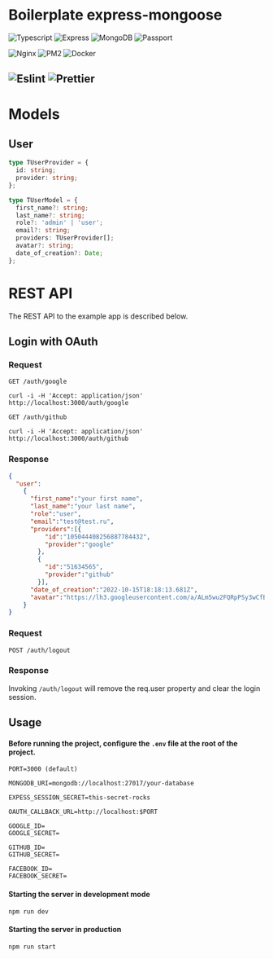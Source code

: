 # Boilerplate express-mongoose

![Typescript](https://img.shields.io/badge/Typescript-gray?logo=Typescript)
![Express](https://img.shields.io/badge/Express-gray?logo=Express)
![MongoDB](https://img.shields.io/badge/MongoDB-gray?logo=MongoDB)
![Passport](https://img.shields.io/badge/Passport-gray?logo=Passport)

![Nginx](https://img.shields.io/badge/Nginx-gray?logo=Nginx)
![PM2](https://img.shields.io/badge/PM2-gray?logo=PM2)
![Docker](https://img.shields.io/badge/Docker-gray?logo=Docker)

![Eslint](https://img.shields.io/badge/Eslint-gray?logo=Eslint)
![Prettier](https://img.shields.io/badge/Prettier-gray?logo=Prettier)
---

# Models
## User
```ts
type TUserProvider = {
  id: string;
  provider: string;
};

type TUserModel = {
  first_name?: string;
  last_name?: string;
  role?: 'admin' | 'user';
  email?: string;
  providers: TUserProvider[];
  avatar?: string;
  date_of_creation?: Date;
};
```

# REST API
The REST API to the example app is described below.
## Login with OAuth
### Request
`GET /auth/google`
```
curl -i -H 'Accept: application/json' http://localhost:3000/auth/google
```
`GET /auth/github`
```
curl -i -H 'Accept: application/json' http://localhost:3000/auth/github
```

### Response
```json
{
  "user":
    {
      "first_name":"your first name",
      "last_name":"your last name",
      "role":"user",
      "email":"test@test.ru",
      "providers":[{
          "id":"105044408256887784432",
          "provider":"google"
        },
        {
          "id":"51634565",
          "provider":"github"
        }],
      "date_of_creation":"2022-10-15T18:18:13.681Z",
      "avatar":"https://lh3.googleusercontent.com/a/ALm5wu2FQRpPSy3wCfBC6m6ttuuRJ6vKdDxbxKvYeibF=s96-c","id":"634af9651af079447365e73e"
    }
}
```
### Request
`POST /auth/logout`
### Response
Invoking `/auth/logout` will remove the req.user property and clear the login session.


## Usage
#### Before running the project, configure the `.env` file at the root of the project.
```
PORT=3000 (default)

MONGODB_URI=mongodb://localhost:27017/your-database

EXPESS_SESSION_SECRET=this-secret-rocks

OAUTH_CALLBACK_URL=http://localhost:$PORT

GOOGLE_ID=
GOOGLE_SECRET=

GITHUB_ID=
GITHUB_SECRET=

FACEBOOK_ID=
FACEBOOK_SECRET=
```

#### Starting the server in development mode

```
npm run dev
```

#### Starting the server in production
```
npm run start
```